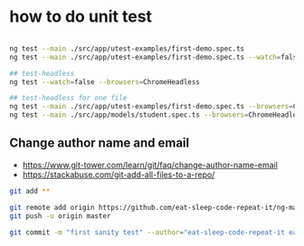 # how to do unit test

```bash

ng test --main ./src/app/utest-examples/first-demo.spec.ts
ng test --main ./src/app/utest-examples/first-demo.spec.ts --watch=false

## test-headless
ng test --watch=false --browsers=ChromeHeadless

## test-headless for one file
ng test --main ./src/app/utest-examples/first-demo.spec.ts --browsers=ChromeHeadless --watch=false
ng test --main ./src/app/models/student.spec.ts --browsers=ChromeHeadless --watch=false
```

## Change author name and email

- https://www.git-tower.com/learn/git/faq/change-author-name-email 
- https://stackabuse.com/git-add-all-files-to-a-repo/

```bash
git add **

git remote add origin https://github.com/eat-sleep-code-repeat-it/ng-mat-latest.git 
git push -u origin master

git commit -m "first sanity test" --author="eat-sleep-code-repeat-it eat.sleep.code.repeat@outlook.com"

```